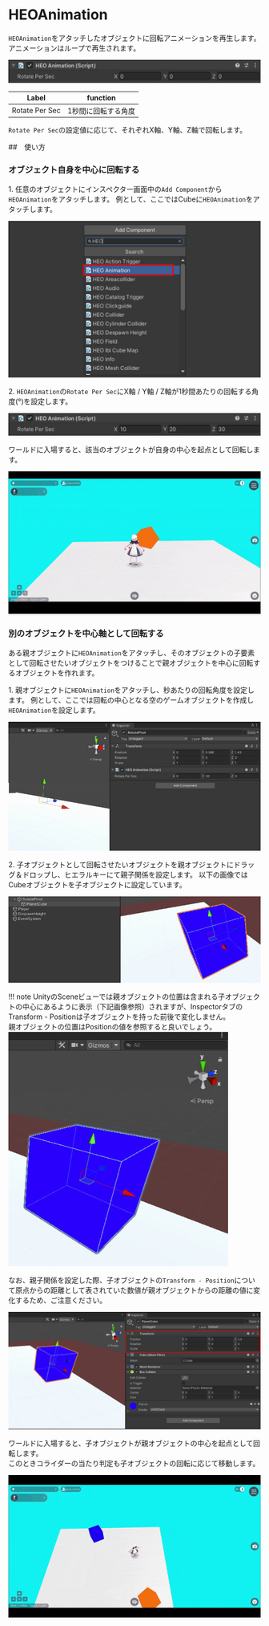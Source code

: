 # HEOAnimation

`HEOAnimation`をアタッチしたオブジェクトに回転アニメーションを再生します。<br>
アニメーションはループで再生されます。

![HEOAnimation_1](img/HEOAnimation_1.jpg)

| Label | function |
| ---- | ---- | 
| Rotate Per Sec |1秒間に回転する角度 |

`Rotate Per Sec`の設定値に応じて、それぞれX軸、Y軸、Z軸で回転します。

##　使い方

### オブジェクト自身を中心に回転する

1\. 任意のオブジェクトにインスペクター画面中の`Add Component`から`HEOAnimation`をアタッチします。
例として、ここではCubeに`HEOAnimation`をアタッチします。

![HEOAnimation_2](img/HEOAnimation_2.jpg)

2\. `HEOAnimation`の`Rotate Per Sec`にX軸 / Y軸 / Z軸が1秒間あたりの回転する角度(°)を設定します。

![HEOAnimation_3](img/HEOAnimation_3.jpg)

ワールドに入場すると、該当のオブジェクトが自身の中心を起点として回転します。

![HEOAnimation_Result_1](img/HEOAnimation_Result_1.gif)

### 別のオブジェクトを中心軸として回転する

ある親オブジェクトに`HEOAnimation`をアタッチし、そのオブジェクトの子要素として回転させたいオブジェクトをつけることで親オブジェクトを中心に回転するオブジェクトを作れます。

1\. 親オブジェクトに`HEOAnimation`をアタッチし、秒あたりの回転角度を設定します。
例として、ここでは回転の中心となる空のゲームオブジェクトを作成し`HEOAnimation`を設定します。

![HEOAnimation_4](img/HEOAnimation_4.jpg)

2\. 子オブジェクトとして回転させたいオブジェクトを親オブジェクトにドラッグ＆ドロップし、ヒエラルキーにて親子関係を設定します。
以下の画像ではCubeオブジェクトを子オブジェクトに設定しています。

![HEOAnimation_5](img/HEOAnimation_5.jpg)

!!! note
    UnityのSceneビューでは親オブジェクトの位置は含まれる子オブジェクトの中心にあるように表示（下記画像参照）されますが、InspectorタブのTransform - Positionは子オブジェクトを持った前後で変化しません。<br>
    親オブジェクトの位置はPositionの値を参照すると良いでしょう。
![HEOAnimation_6](img/HEOAnimation_6.jpg)

なお、親子関係を設定した際、子オブジェクトの`Transform - Position`について原点からの距離として表されていた数値が親オブジェクトからの距離の値に変化するため、ご注意ください。

![HEOAnimation_7](img/HEOAnimation_7.jpg)

ワールドに入場すると、子オブジェクトが親オブジェクトの中心を起点として回転します。<br>
このときコライダーの当たり判定も子オブジェクトの回転に応じて移動します。

![HEOAnimation_Result_2](img/HEOAnimation_Result_2.gif)